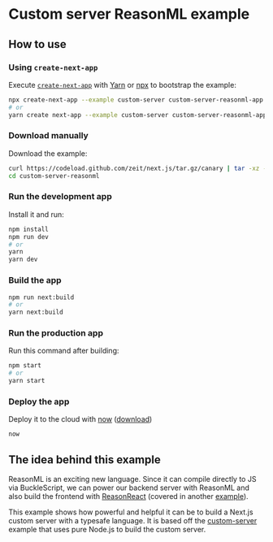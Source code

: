 # Custom server ReasonML example

## How to use

### Using `create-next-app`

Execute [`create-next-app`](https://github.com/zeit/next.js/tree/canary/packages/create-next-app) with [Yarn](https://yarnpkg.com/lang/en/docs/cli/create/) or [npx](https://github.com/zkat/npx#readme) to bootstrap the example:

```bash
npx create-next-app --example custom-server custom-server-reasonml-app
# or
yarn create next-app --example custom-server custom-server-reasonml-app
```

### Download manually

Download the example:

```bash
curl https://codeload.github.com/zeit/next.js/tar.gz/canary | tar -xz --strip=2 next.js-canary/examples/custom-server-reasonml
cd custom-server-reasonml
```

### Run the development app

Install it and run:

```bash
npm install
npm run dev
# or
yarn
yarn dev
```

### Build the app

```bash
npm run next:build
# or
yarn next:build
```

### Run the production app

Run this command after building:

```bash
npm start
# or
yarn start
```

### Deploy the app

Deploy it to the cloud with [now](https://zeit.co/now) ([download](https://zeit.co/download))

```bash
now
```

## The idea behind this example

ReasonML is an exciting new language. Since it can compile directly to JS via BuckleScript,
we can power our backend server with ReasonML and also build the frontend with
[ReasonReact](https://reasonml.github.io/reason-react/en/) (covered in another [example](https://github.com/zeit/next.js/tree/canary/examples/with-reasonml)).

This example shows how powerful and helpful it can be to build a Next.js custom server with a typesafe language. It is based off the [custom-server](https://github.com/zeit/next.js/tree/canary/examples/custom-server) example that uses pure Node.js to build the custom server.
